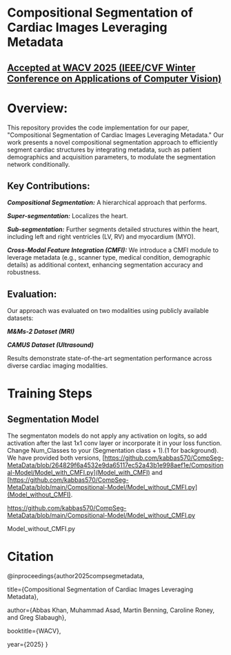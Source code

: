 # Compositional Segmentation of Cardiac Images Leveraging Metadata

## [Accepted at WACV 2025 (IEEE/CVF Winter Conference on Applications of Computer Vision)](https://wacv2025.thecvf.com/)


# Overview:
This repository provides the code implementation for our paper, "Compositional Segmentation of Cardiac Images Leveraging Metadata." Our work presents a novel compositional segmentation approach to efficiently segment cardiac structures by integrating metadata, such as patient demographics and acquisition parameters, to modulate the segmentation network conditionally.

## Key Contributions:
***Compositional Segmentation:*** A hierarchical approach that performs.

***Super-segmentation:*** Localizes the heart.

***Sub-segmentation:***  Further segments detailed structures within the heart, including left and right ventricles (LV, RV) and myocardium (MYO).

***Cross-Modal Feature Integration (CMFI):*** We introduce a CMFI module to leverage metadata (e.g., scanner type, medical condition, demographic details) as additional context, enhancing segmentation accuracy and robustness.

## Evaluation:
Our approach was evaluated on two modalities using publicly available datasets:

***M&Ms-2 Dataset (MRI)***

***CAMUS Dataset (Ultrasound)***

Results demonstrate state-of-the-art segmentation performance across diverse cardiac imaging modalities.

# Training Steps

## Segmentation Model 

The segmentaton models do not apply any activation on logits, so add activation after the last 1x1 conv layer or incorporate it in your loss function. Change Num_Classes to your (Segmentation class + 1).(1 for background). We have provided both versions, [https://github.com/kabbas570/CompSeg-MetaData/blob/264829f6a4532e9da65117ec52a43b1e998aef1e/Compsitional-Model/Model_with_CMFI.py](Model_with_CMFI) and [https://github.com/kabbas570/CompSeg-MetaData/blob/main/Compsitional-Model/Model_without_CMFI.py](Model_without_CMFI).


https://github.com/kabbas570/CompSeg-MetaData/blob/main/Compsitional-Model/Model_without_CMFI.py

Model_without_CMFI.py

# Citation
@inproceedings{author2025compsegmetadata,

  title={Compositional Segmentation of Cardiac Images Leveraging Metadata},
  
  author={Abbas Khan, Muhammad Asad, Martin Benning, Caroline Roney, and Greg Slabaugh},
  
  booktitle={WACV},
  
  year={2025}
}

